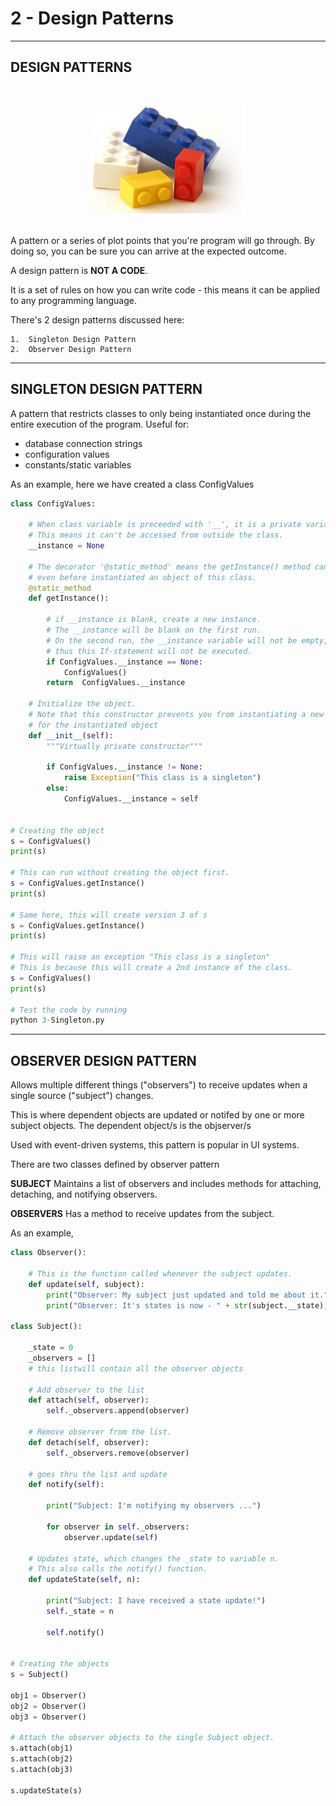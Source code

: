 
# 2 - Design Patterns #
____________________________________________________________

<!--  2021-01-04 04:48:04 -->

## DESIGN PATTERNS ##
<br>
<p align=center>
    <img src="../Images/design-pattern.jpg">
</p>
<br>
A pattern or a series of plot points that you're program will go through. By doing so, you can be sure you can arrive at the expected outcome.

A design pattern is **NOT A CODE**.

It is a set of rules on how you can write code - this means it can be applied to any programming language.

There's 2 design patterns discussed here:

    1.  Singleton Design Pattern
    2.  Observer Design Pattern 

_________________________________________________________

## SINGLETON DESIGN PATTERN ##

A pattern that restricts classes to only being instantiated once during the entire execution of the program.
Useful for: 

- database connection strings
- configuration values
- constants/static variables

As an example, here we have created a class ConfigValues

```python
class ConfigValues:

    # When class variable is preceeded with '__', it is a private variable.
    # This means it can't be accessed from outside the class.
    __instance = None

    # The decorator '@static_method' means the getInstance() method can be executed
    # even before instantiated an object of this class.
    @static_method
    def getInstance():

        # if __instance is blank, create a new instance.
        # The __instance will be blank on the first run.
        # On the second run, the __instance variable will not be empty,
        # thus this If-statement will not be executed.
        if ConfigValues.__instance == None:
            ConfigValues()
        return  ConfigValues.__instance

    # Initialize the object.
    # Note that this constructor prevents you from instantiating a new value 
    # for the instantiated object
    def __init__(self):
        """Virtually private constructor"""

        if ConfigValues.__instance != None:
            raise Exception("This class is a singleton")
        else:
            ConfigValues.__instance = self


# Creating the object
s = ConfigValues()                         
print(s)

# This can run without creating the object first.
s = ConfigValues.getInstance()              
print(s)                                      

# Same here, this will create version 3 of s 
s = ConfigValues.getInstance()              
print(s)

# This will raise an exception "This class is a singleton" 
# This is because this will create a 2nd instance of the class.
s = ConfigValues()                          
print(s)                                      

# Test the code by running      
python 3-Singleton.py
```
______________________________________________________

## OBSERVER DESIGN PATTERN ##

Allows multiple different things ("observers") to receive updates when a single source ("subject") changes.

This is where dependent objects are updated or notifed by one or more subject objects. The dependent object/s is the objserver/s

Used with event-driven systems, this pattern is popular in UI systems.

There are two classes defined by observer pattern

**SUBJECT**
Maintains a list of observers and includes methods for attaching, detaching, and notifying observers.

**OBSERVERS**
Has a method to receive updates from the subject.

As an example,

```python
class Observer():
    
    # This is the function called whenever the subject updates.
    def update(self, subject):
        print("Observer: My subject just updated and told me about it.")
        print("Observer: It's states is now - " + str(subject.__state))

class Subject():
    
    _state = 0
    _observers = []         
    # this listwill contain all the observer objects
    
    # Add observer to the list
    def attach(self, observer):
        self._observers.append(observer)
    
    # Remove observer from the list.
    def detach(self, observer):
        self._observers.remove(observer)
    
    # goes thru the list and update
    def notify(self):
        
        print("Subject: I'm notifying my observers ...")
        
        for observer in self._observers:
            observer.update(self)
    
    # Updates state, which changes the _state to variable n.
    # This also calls the notify() function.
    def updateState(self, n):
        
        print("Subject: I have received a state update!")
        self._state = n
        
        self.notify()
        

# Creating the objects
s = Subject()

obj1 = Observer()
obj2 = Observer()
obj3 = Observer()

# Attach the observer objects to the single Subject object.
s.attach(obj1)
s.attach(obj2)
s.attach(obj3)

s.updateState(s)


